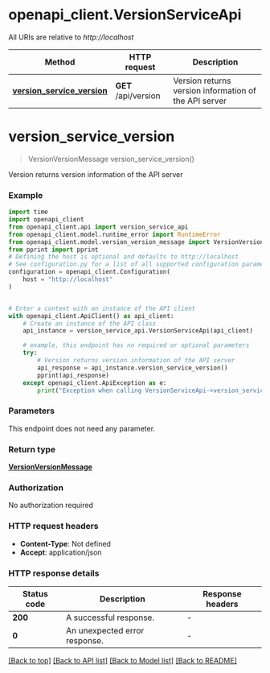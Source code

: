 # openapi_client.VersionServiceApi

All URIs are relative to *http://localhost*

Method | HTTP request | Description
------------- | ------------- | -------------
[**version_service_version**](VersionServiceApi.md#version_service_version) | **GET** /api/version | Version returns version information of the API server


# **version_service_version**
> VersionVersionMessage version_service_version()

Version returns version information of the API server

### Example

```python
import time
import openapi_client
from openapi_client.api import version_service_api
from openapi_client.model.runtime_error import RuntimeError
from openapi_client.model.version_version_message import VersionVersionMessage
from pprint import pprint
# Defining the host is optional and defaults to http://localhost
# See configuration.py for a list of all supported configuration parameters.
configuration = openapi_client.Configuration(
    host = "http://localhost"
)


# Enter a context with an instance of the API client
with openapi_client.ApiClient() as api_client:
    # Create an instance of the API class
    api_instance = version_service_api.VersionServiceApi(api_client)

    # example, this endpoint has no required or optional parameters
    try:
        # Version returns version information of the API server
        api_response = api_instance.version_service_version()
        pprint(api_response)
    except openapi_client.ApiException as e:
        print("Exception when calling VersionServiceApi->version_service_version: %s\n" % e)
```


### Parameters
This endpoint does not need any parameter.

### Return type

[**VersionVersionMessage**](VersionVersionMessage.md)

### Authorization

No authorization required

### HTTP request headers

 - **Content-Type**: Not defined
 - **Accept**: application/json


### HTTP response details
| Status code | Description | Response headers |
|-------------|-------------|------------------|
**200** | A successful response. |  -  |
**0** | An unexpected error response. |  -  |

[[Back to top]](#) [[Back to API list]](../README.md#documentation-for-api-endpoints) [[Back to Model list]](../README.md#documentation-for-models) [[Back to README]](../README.md)

